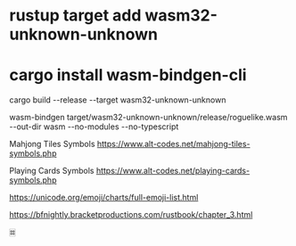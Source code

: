 # rustup target add wasm32-unknown-unknown

# cargo install wasm-bindgen-cli

cargo build --release --target wasm32-unknown-unknown

wasm-bindgen target/wasm32-unknown-unknown/release/roguelike.wasm --out-dir wasm --no-modules --no-typescript

Mahjong Tiles Symbols
https://www.alt-codes.net/mahjong-tiles-symbols.php

Playing Cards Symbols
https://www.alt-codes.net/playing-cards-symbols.php


https://unicode.org/emoji/charts/full-emoji-list.html


https://bfnightly.bracketproductions.com/rustbook/chapter_3.html


🀜
